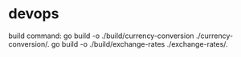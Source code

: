 # devops

build command:
go build -o ./build/currency-conversion ./currency-conversion/.
go build -o ./build/exchange-rates ./exchange-rates/.
